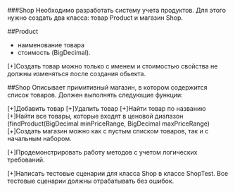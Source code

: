 ###Shop
Необходимо разработать систему учета продуктов. 
Для этого нужно создать два класса: товар Product и магазин Shop.


##Product
- наименование товара
- стоимость (BigDecimal).

[+]Создать товар можно только с именем и стоимостью 
свойства не должны изменяться после создания обьекта.

##Shop
Описывает примитивный магазин, в котором содержится список товаров. Должен выполнять следующие функции:

[+]Добавить товар
[+]Удалить товар
[+]Найти товар по названию
[+]Найти все товары, которые входят в ценовой диапазон 
(findProduct(BigDecimal minPriceRange, BigDecimal maxPriceRange)
[+]Создать магазин можно как с пустым списком товаров, так и с начальным набором.

[+]Продемонстрировать работу методов с учетом логических требований.

[+]Написать тестовые сценарии для класса Shop в классе ShopTest. 
Все тестовые сценарии должны отрабатывать без ошибок.